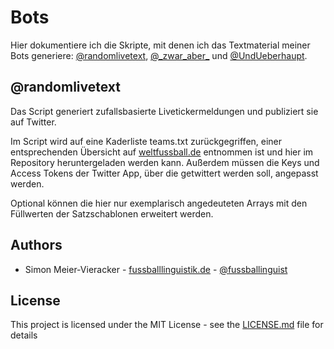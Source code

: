 # Bots

Hier dokumentiere ich die Skripte, mit denen ich das Textmaterial meiner Bots generiere: [@randomlivetext](https://twitter.com/randomlivetext), [@\_zwar_aber_](https://twitter.com/_zwar_aber_) und [@UndUeberhaupt](https://twitter.com/undueberhaupt).

## @randomlivetext

Das Script generiert zufallsbasierte Livetickermeldungen und publiziert sie auf Twitter.

Im Script wird auf eine Kaderliste teams.txt zurückgegriffen, einer entsprechenden Übersicht auf [weltfussball.de](https://www.weltfussball.de/spieler/bundesliga-2018-2019/) entnommen ist und hier im Repository heruntergeladen werden kann.
Außerdem müssen die Keys und Access Tokens der Twitter App, über die getwittert werden soll, angepasst werden.

Optional können die hier nur exemplarisch angedeuteten Arrays mit den Füllwerten der Satzschablonen erweitert werden.

## Authors

* Simon Meier-Vieracker - [fussballlinguistik.de](http://www.fussballlinguistik.de) - [@fussballinguist](https://twitter.com/fussballinguist)

## License

This project is licensed under the MIT License - see the [LICENSE.md](LICENSE.md) file for details
